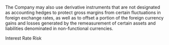 The Company may also use derivative instruments that are not designated as accounting hedges to protect gross margins from
certain fluctuations in foreign exchange rates, as well as to offset a portion of the foreign currency gains and losses generated by
the remeasurement of certain assets and liabilities denominated in non-functional currencies.

Interest Rate Risk